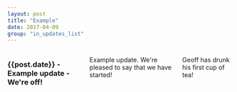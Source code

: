 ```yaml
---
layout: post
title: "Example"
date: 2017-04-09
group: "in_updates_list"
---
```


<div class="bgbox secondary">
	<div class="row">
		<div class="columns medium-8 medium-push-2">
			<h3>{{post.date}} - Example update - We're off!</h3>
			<p>Example update. We're pleased to say that we have started!</p>
			<p>Geoff has drunk his first cup of tea!</p>
	  </div>
	</div>
</div>
